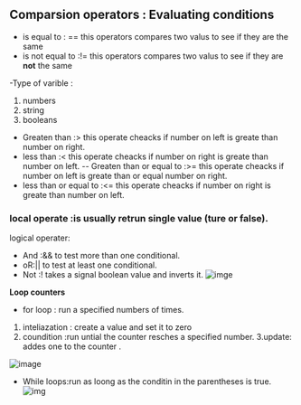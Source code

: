  

## Comparsion operators : Evaluating conditions
- is equal to : ==
this operators compares two valus to see if they are the same 
- is not equal to :!=
this operators compares two valus to see if they are **not** the same

-Type of varible :
1. numbers 
2. string 
3. booleans

- Greaten than :>
this operate cheacks if number on left is greate than number on right.
- less than :<
this operate cheacks if number on right is greate than number on left.
-- Greaten than or equal to :>=
this operate cheacks if number on left is greate than or equal number on right.
- less than or equal to :<=
this operate cheacks if number on right is greate than number on left.



 ### local operate :is usually retrun single value (ture or false).
 logical operater:
 - And :&& to test more than one conditional.
 - oR:|| to test at least one conditional.
 - Not :! takes a signal boolean value and inverts it.
 ![imge](https://i.ytimg.com/vi/JVL6xEzOCrE/maxresdefault.jpg)

**Loop counters**
- for loop : run a specified numbers of times.
 1. inteliazation : create a value and set it to zero
 2. coundition :run untial the counter resches a specified number.
 3.update: addes one to the counter .

![image](https://media.geeksforgeeks.org/wp-content/uploads/20191108131134/For-Loop.jpg)

- While loops:run as loong as the conditin in the parentheses is true.
![img](https://pythonprogramminglanguage.com/wp-content/uploads/2017/06/while-loop-1.png)
